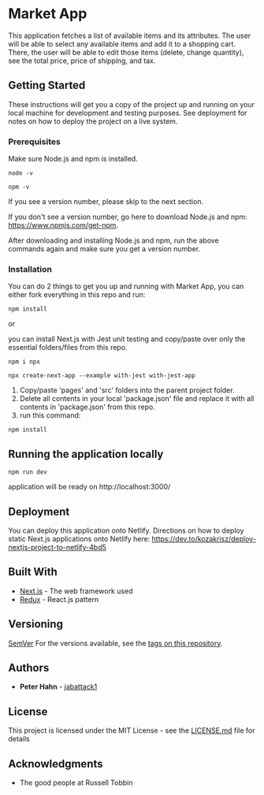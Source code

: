 # Market App

This application fetches a list of available items and its attributes. The user will be able to select any available items and add it to a shopping cart. There, the user will be able to edit those items (delete, change quantity), see the total price, price of shipping, and tax. 

## Getting Started

These instructions will get you a copy of the project up and running on your local machine for development and testing purposes. See deployment for notes on how to deploy the project on a live system.

### Prerequisites

Make sure Node.js and npm is installed.

```
node -v
```
```
npm -v
```
If you see a version number, please skip to the next section.

If you don't see a version number, go here to download Node.js and npm:
https://www.npmjs.com/get-npm.

After downloading and installing Node.js and npm, run the above commands again and make sure you get a version number.

### Installation

You can do 2 things to get you up and running with Market App, you can either fork everything in this repo and run:

```
npm install
```
or

you can install Next.js with Jest unit testing and copy/paste over only the essential folders/files from this repo.

```
npm i npx
```
```
npx create-next-app --example with-jest with-jest-app
```
1. Copy/paste 'pages' and 'src' folders into the parent project folder.
2. Delete all contents in your local 'package.json' file and replace it with all contents in 'package.json' from this repo.
3. run this command:

```
npm install
```

## Running the application locally

```
npm run dev 
```
application will be ready on http://localhost:3000/

## Deployment

You can deploy this application onto Netlify.
Directions on how to deploy static Next.js applications onto Netlify here:
https://dev.to/kozakrisz/deploy-nextjs-project-to-netlify-4bd5

## Built With

* [Next.js](https://nextjs.org/) - The web framework used
* [Redux](https://redux.js.org/) - React.js pattern


## Versioning

[SemVer](http://semver.org/)
For the versions available, see the [tags on this repository](https://github.com/jabattack1/misfits/releases). 

## Authors

* **Peter Hahn** - [jabattack1](https://github.com/jabattack1)

## License

This project is licensed under the MIT License - see the [LICENSE.md](LICENSE.md) file for details

## Acknowledgments

* The good people at Russell Tobbin

